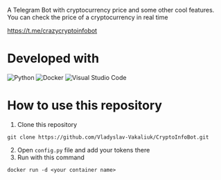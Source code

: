 A Telegram Bot with cryptocurrency price and some other cool features.
You can check the price of a cryptocurrency in real time

https://t.me/crazycryptoinfobot

# Developed with
![Python](https://img.shields.io/badge/python-3670A0?style=for-the-badge&logo=python&logoColor=ffdd54)
![Docker](https://img.shields.io/badge/docker-%230db7ed.svg?style=for-the-badge&logo=docker&logoColor=white)
![Visual Studio Code](https://img.shields.io/badge/Visual%20Studio%20Code-0078d7.svg?style=for-the-badge&logo=visual-studio-code&logoColor=white)


# How to use this repository
1. Clone this repository
```
git clone https://github.com/Vladyslav-Vakaliuk/CryptoInfoBot.git
```
2. Open `config.py` file and add your tokens there 
3. Run with this command
```
docker run -d <your container name>
```



